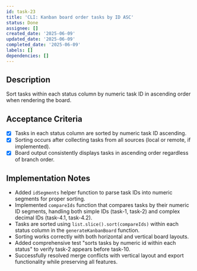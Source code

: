```yaml
---
id: task-23
title: 'CLI: Kanban board order tasks by ID ASC'
status: Done
assignee: []
created_date: '2025-06-09'
updated_date: '2025-06-09'
completed_date: '2025-06-09'
labels: []
dependencies: []
---
```


## Description

Sort tasks within each status column by numeric task ID in ascending order when rendering the board.

## Acceptance Criteria

- [x] Tasks in each status column are sorted by numeric task ID ascending.
- [x] Sorting occurs after collecting tasks from all sources (local or remote, if implemented).
- [x] Board output consistently displays tasks in ascending order regardless of branch order.

## Implementation Notes

- Added `idSegments` helper function to parse task IDs into numeric segments for proper sorting.
- Implemented `compareIds` function that compares tasks by their numeric ID segments, handling both simple IDs (task-1, task-2) and complex decimal IDs (task-4.1, task-4.2).
- Tasks are sorted using `list.slice().sort(compareIds)` within each status column in the `generateKanbanBoard` function.
- Sorting works correctly with both horizontal and vertical board layouts.
- Added comprehensive test "sorts tasks by numeric id within each status" to verify task-2 appears before task-10.
- Successfully resolved merge conflicts with vertical layout and export functionality while preserving all features.
